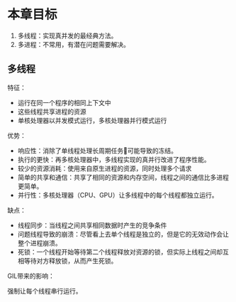 # 本章目标

1. 多线程：实现真并发的最经典方法。
2. 多进程：不常用，有潜在问题需要解决。

## 多线程

特征：

- 运行在同一个程序的相同上下文中
- 这些线程共享进程的资源
- 单核处理器以并发模式运行，多核处理器并行模式运行

优势：

- 响应性：消除了单线程处理长周期任务可能导致的冻结。
- 执行的更快：再多核处理器中，多线程实现的真并行改进了程序性能。
- 较少的资源消耗：使用来自原生进程的资源，同时处理多个请求
- 简单的共享和通信：共享了相同的资源和内存空间，线程之间的通信比多进程更简单。
- 并行性：多核处理器（CPU、GPU）让多线程中的每个线程都独立运行。

缺点：

- 线程同步：当线程之间共享相同数据时产生的竞争条件
- 问题线程导致的崩溃：尽管看上去单个线程是独立的，但是它的无效动作会让整个进程崩溃。
- 死锁：一个线程开始等待第二个线程释放对资源的锁，但实际上线程之间却互相等待对方释放锁，从而产生死锁。

GIL带来的影响：

强制让每个线程串行运行。